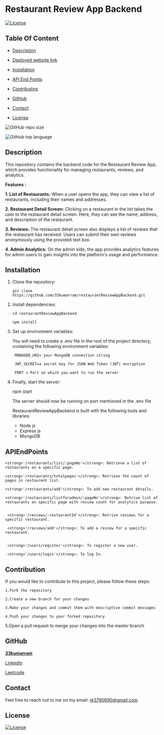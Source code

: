# Restaurant Review App Backend

  [![License](https://img.shields.io/static/v1?label=License&message=MIT&color=blue&?style=plastic&logo=appveyor)](https://opensource.org/license/MIT)



## Table Of Content

- [Description](#description)
- [Deployed website link](#deployedWebsite)
- [Installation](#installation)
- [API End Points](#APIEndPoints)
- [Contributing](#contribution)

- [GitHub](#github)
- [Contact](#contact)
- [License](#license)




![GitHub repo size](https://img.shields.io/github/repo-size/33kumarram/NodeOtpLoginApi?style=plastic)

  ![GitHub top language](https://img.shields.io/github/languages/top/33kumarram/restaurantReviewAppBackend?style=plastic)



## Description

  This repository contains the backend code for the Restaurant Review App, which provides functionality for managing restaurants, reviews, and analytics.
  
  
  
 <strong>Features :</strong>
 
  <strong>1. List of Restaurants:</strong> When a user opens the app, they can view a list of restaurants, including their names and addresses.
    
  <strong>2. Restaurant Detail Screen:</strong> Clicking on a restaurant in the list takes the user to the restaurant detail screen. Here, they can see the name, address, and description of the restaurant.
    
  <strong>3. Reviews:</strong> The restaurant detail screen also displays a list of reviews that the restaurant has received. Users can submit their own reviews anonymously using the provided text box.
     
  <strong>4. Admin Analytics:</strong> On the admin side, the app provides analytics features for admin users to gain insights into the platform's usage and performance.









## Installation

1. Clone the repository:

       git clone https://github.com/33kumarram/restaurantReviewAppBackend.git


2. Install dependencies:

       cd restaurantReviewAppBackend

       npm install


3. Set up environment variables:
  
      You will need to create a .env file in the root of the project directory, containing the following environment variables:

        MONGODB_URI= your MongoDB connection string

        JWT_SECRET=a secret key for JSON Web Token (JWT) encryption

        PORT = Port on which you want to run the server

4. Finally, start the server:

     npm start

     The server should now be running on port mentioned in the .env file





    RestaurantReviewAppBackend is built with the following tools and libraries: <ul><li>Node js </li><li>Express js </li><li>MongoDB </li>


## APIEndPoints
    <strong>'/restaurants/list/:pageNo'</strong>: Retrieve a list of restaurants on a specific page.
  
    <strong>'/restaurants/totalpages'</strong>: Retrieve the count of pages in restaurent list.
  
    <strong>'/restaurants/add'</strong>: To add new restaurant details.
  
    <strong>'/restaurants/listforadmin/:pageNo'</strong>: Retrive list of restaurants on specific page with review count for analytics purpose.


     <strong>'/reviews/:restaurantId'</strong>: Retrive reviews for a specific restaurant.
   
     <strong>'/reviews/add'</strong>: To add a review for a specific restaurant.


     <strong>'/users/register'</strong>: To register a new user.
   
     <strong>'/users/login'</strong>: To log In.
 

## Contribution
 
  If you would like to contribute to this project, please follow these steps:

    1.Fork the repository

    2.Create a new branch for your changes

    3.Make your changes and commit them with descriptive commit messages

    4.Push your changes to your forked repository

5.Open a pull request to merge your changes into the master branch








## GitHub

<a href="https://github.com/33kumarram"><strong>33kumarram</a></strong>



<a href="https://www.linkedin.com/in/ramesh-kumar-33613a174/">LinkedIn</a></strong></p>


<a href="https://leetcode.com/kumarram/">Leetcode</a></strong></p>





## Contact

Feel free to reach out to me on my email:
rk3790690@gmail.com





## License

[![License](https://img.shields.io/static/v1?label=Licence&message=MIT&color=blue)](https://opensource.org/license/MIT)


